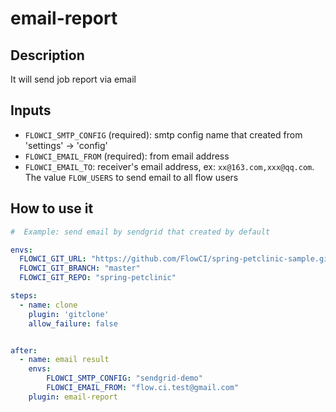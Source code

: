 # email-report

## Description

It will send job report via email

## Inputs

- `FLOWCI_SMTP_CONFIG` (required): smtp config name that created from 'settings' -> 'config'
- `FLOWCI_EMAIL_FROM` (required): from email address
- `FLOWCI_EMAIL_TO`: receiver's email address, ex: `xx@163.com,xxx@qq.com`. The value `FLOW_USERS` to send email to all flow users

## How to use it

```yml
#  Example: send email by sendgrid that created by default

envs:
  FLOWCI_GIT_URL: "https://github.com/FlowCI/spring-petclinic-sample.git"
  FLOWCI_GIT_BRANCH: "master"
  FLOWCI_GIT_REPO: "spring-petclinic"

steps:
  - name: clone
    plugin: 'gitclone'
    allow_failure: false


after:
  - name: email result
    envs:
        FLOWCI_SMTP_CONFIG: "sendgrid-demo"
        FLOWCI_EMAIL_FROM: "flow.ci.test@gmail.com"
    plugin: email-report
```
